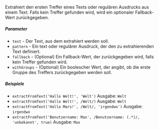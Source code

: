 Extrahiert den ersten Treffer eines Texts oder regulären Ausdrucks aus einem Text. Falls kein Treffer gefunden wird, wird ein optionaler Fallback-Wert zurückgegeben.

##### Parameter
* `text` - Der Text, aus dem extrahiert werden soll.
* `pattern` - Ein text oder regulärer Ausdruck, der den zu extrahierenden Text definiert.
* `fallback` - (Optional) Ein Fallback-Wert, der zurückgegeben wird, falls kein Treffer gefunden wird.
* `withGroups` - (Optional) Ein boolescher Wert, der angibt, ob die erste Gruppe des Treffers zurückgegeben werden soll.

##### Beispiele
* `extractFromText('Hallo Welt!', 'Welt')` Ausgabe: `Welt`
* `extractFromText('Hallo Welt!', /Welt/)` Ausgabe: `Welt`
* `extractFromText('Hallo Mars!', /Welt/, 'irgendwo')` Ausgabe: `irgendwo`
* `extractFromText('Benutzername: Max', /Benutzername: (.*)/, 'unbekannt', true)` Ausgabe: `Max` 
